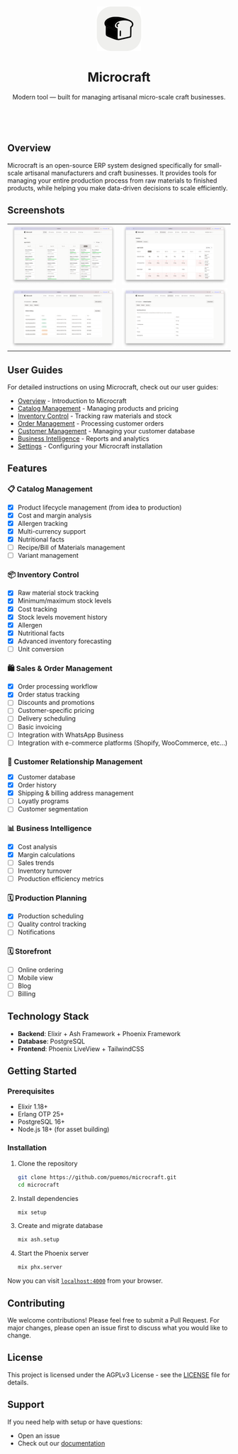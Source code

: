 <div align="center">
  <img src="priv/static/images/favicon.svg" width="100" />
  <h1>Microcraft</h1>
  <p>
    Modern tool — built for managing artisanal micro-scale craft businesses.
  </p>
</div>
<br>
<br>
<br>


## Overview

Microcraft is an open-source ERP system designed specifically for small-scale artisanal manufacturers and craft businesses. It provides tools for managing your entire production process from raw materials to finished products, while helping you make data-driven decisions to scale efficiently.

## Screenshots

<div align="center">
  <table>
    <tr>
      <td><img src="./screenshots/plan.png" width="100%" /></td>
      <td><img src="./screenshots/inventory.png" width="100%" /></td>
    </tr>
    <tr>
      <td><img src="./screenshots/customer-orders.png" width="100%" /></td>
      <td><img src="./screenshots/product-nutritional-facts.png" width="100%" /></td>
    </tr>
  </table>
</div>

## User Guides

For detailed instructions on using Microcraft, check out our user guides:

- [Overview](guides/OVERVIEW.md) - Introduction to Microcraft
- [Catalog Management](guides/CATALOG.md) - Managing products and pricing
- [Inventory Control](guides/INVENTORY.md) - Tracking raw materials and stock
- [Order Management](guides/ORDERS.md) - Processing customer orders
- [Customer Management](guides/CUSTOMERS.md) - Managing your customer database
- [Business Intelligence](guides/REPORTS.md) - Reports and analytics
- [Settings](guides/SETTINGS.md) - Configuring your Microcraft installation


## Features

### 📋 Catalog Management
- [x] Product lifecycle management (from idea to production)
- [x] Cost and margin analysis
- [x] Allergen tracking
- [x] Multi-currency support
- [x] Nutritional facts
- [ ] Recipe/Bill of Materials management
- [ ] Variant management

### 📦 Inventory Control
- [x] Raw material stock tracking
- [x] Minimum/maximum stock levels
- [x] Cost tracking
- [x] Stock levels movement history
- [x] Allergen
- [x] Nutritional facts
- [x] Advanced inventory forecasting
- [ ] Unit conversion

### 🛍️ Sales & Order Management
- [x] Order processing workflow
- [x] Order status tracking
- [ ] Discounts and promotions
- [ ] Customer-specific pricing
- [ ] Delivery scheduling
- [ ] Basic invoicing
- [ ] Integration with WhatsApp Business
- [ ] Integration with e-commerce platforms (Shopify, WooCommerce, etc...)

### 👥 Customer Relationship Management
- [x] Customer database
- [x] Order history
- [x] Shipping & billing address management
- [ ] Loyatly programs
- [ ] Customer segmentation

### 📊 Business Intelligence
- [x] Cost analysis
- [x] Margin calculations
- [ ] Sales trends
- [ ] Inventory turnover
- [ ] Production efficiency metrics

### 🗓️ Production Planning
- [x] Production scheduling
- [ ] Quality control tracking
- [ ] Notifications

### 🗓️ Storefront
- [ ] Online ordering
- [ ] Mobile view
- [ ] Blog
- [ ] Billing

## Technology Stack

- **Backend**: Elixir + Ash Framework + Phoenix Framework
- **Database**: PostgreSQL
- **Frontend**: Phoenix LiveView + TailwindCSS

## Getting Started

### Prerequisites

- Elixir 1.18+
- Erlang OTP 25+
- PostgreSQL 16+
- Node.js 18+ (for asset building)

### Installation

1. Clone the repository
   ```bash
   git clone https://github.com/puemos/microcraft.git
   cd microcraft
   ```

2. Install dependencies
   ```bash
   mix setup
   ```

3. Create and migrate database
   ```bash
   mix ash.setup
   ```

4. Start the Phoenix server
   ```bash
   mix phx.server
   ```

Now you can visit [`localhost:4000`](http://localhost:4000) from your browser.

## Contributing

We welcome contributions! Please feel free to submit a Pull Request. For major changes, please open an issue first to discuss what you would like to change.

## License

This project is licensed under the AGPLv3 License - see the [LICENSE](LICENSE) file for details.

## Support

If you need help with setup or have questions:
- Open an issue
- Check out our [documentation](guides/OVERVIEW.md)
